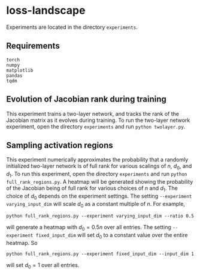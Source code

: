 # loss-landscape
Experiments are located in the directory ```experiments```.

## Requirements
```
torch
numpy
matplotlib
pandas
tqdm
```

## Evolution of Jacobian rank during training

This experiment trains a two-layer network, and tracks the rank of the Jacobian matrix as it evolves during training. To run the two-layer network experiment, open the directory ```experiments``` and run ```python twolayer.py```.

## Sampling activation regions

This experiment numerically approximates the probability that a randomly initialized two-layer network is of full rank for various scalings of $n$, $d_0$, and $d_1$. To run this experiment, open the directory ```experiments``` and run ```python full_rank_regions.py```. A heatmap will be generated showing the probability of the Jacobian being of full rank for various choices of $n$ and $d_1$. The choice of $d_0$ depends on the experiment settings. The setting ```--experiment varying_input_dim``` will scale $d_0$ as a constant multiple of $n$. For example,

```python full_rank_regions.py --experiment varying_input_dim --ratio 0.5```

will generate a heatmap with $d_0 = 0.5n$ over all entries. The setting ```--experiment fixed_input_dim``` will set $d_0$ to a constant value over the entire heatmap. So

```python full_rank_regions.py --experiment fixed_input_dim --input_dim 1```

will set $d_0 = 1$ over all entries.